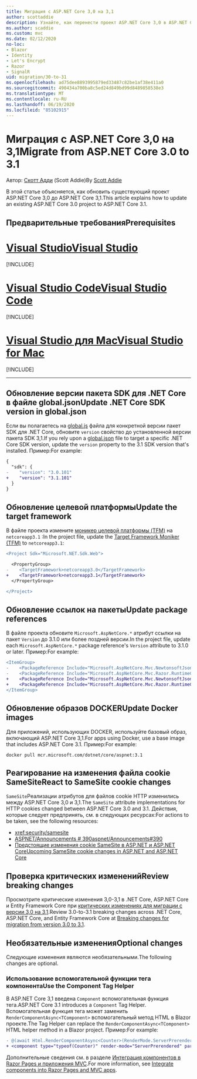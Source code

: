 ```yaml
---
title: Миграция с ASP.NET Core 3,0 на 3,1
author: scottaddie
description: Узнайте, как перенести проект ASP.NET Core 3,0 в ASP.NET Core 3,1.
ms.author: scaddie
ms.custom: mvc
ms.date: 02/12/2020
no-loc:
- Blazor
- Identity
- Let's Encrypt
- Razor
- SignalR
uid: migration/30-to-31
ms.openlocfilehash: ad75dee8893995879ed33487c82be1af38e411a0
ms.sourcegitcommit: 490434a700ba8c5ed24d849bd99d8489858538e3
ms.translationtype: MT
ms.contentlocale: ru-RU
ms.lasthandoff: 06/19/2020
ms.locfileid: "85102915"
---
```

# <a name="migrate-from-aspnet-core-30-to-31"></a><span data-ttu-id="4422b-103">Миграция с ASP.NET Core 3,0 на 3,1</span><span class="sxs-lookup"><span data-stu-id="4422b-103">Migrate from ASP.NET Core 3.0 to 3.1</span></span>

<span data-ttu-id="4422b-104">Автор: [Скотт Адди](https://github.com/scottaddie) (Scott Addie)</span><span class="sxs-lookup"><span data-stu-id="4422b-104">By [Scott Addie](https://github.com/scottaddie)</span></span>

<span data-ttu-id="4422b-105">В этой статье объясняется, как обновить существующий проект ASP.NET Core 3,0 до ASP.NET Core 3,1.</span><span class="sxs-lookup"><span data-stu-id="4422b-105">This article explains how to update an existing ASP.NET Core 3.0 project to ASP.NET Core 3.1.</span></span>

## <a name="prerequisites"></a><span data-ttu-id="4422b-106">Предварительные требования</span><span class="sxs-lookup"><span data-stu-id="4422b-106">Prerequisites</span></span>

# <a name="visual-studio"></a>[<span data-ttu-id="4422b-107">Visual Studio</span><span class="sxs-lookup"><span data-stu-id="4422b-107">Visual Studio</span></span>](#tab/visual-studio)

[!INCLUDE[](~/includes/net-core-prereqs-vs-3.1.md)]

# <a name="visual-studio-code"></a>[<span data-ttu-id="4422b-108">Visual Studio Code</span><span class="sxs-lookup"><span data-stu-id="4422b-108">Visual Studio Code</span></span>](#tab/visual-studio-code)

[!INCLUDE[](~/includes/net-core-prereqs-vsc-3.1.md)]

# <a name="visual-studio-for-mac"></a>[<span data-ttu-id="4422b-109">Visual Studio для Mac</span><span class="sxs-lookup"><span data-stu-id="4422b-109">Visual Studio for Mac</span></span>](#tab/visual-studio-mac)

[!INCLUDE[](~/includes/net-core-prereqs-mac-3.1.md)]

---

## <a name="update-net-core-sdk-version-in-globaljson"></a><span data-ttu-id="4422b-110">Обновление версии пакета SDK для .NET Core в файле global.json</span><span class="sxs-lookup"><span data-stu-id="4422b-110">Update .NET Core SDK version in global.json</span></span>

<span data-ttu-id="4422b-111">Если вы полагаетесь на [global.js](/dotnet/core/tools/global-json) файла для конкретной версии пакет SDK для .NET Core, обновите `version` свойство до установленной версии пакета SDK 3,1.</span><span class="sxs-lookup"><span data-stu-id="4422b-111">If you rely upon a [global.json](/dotnet/core/tools/global-json) file to target a specific .NET Core SDK version, update the `version` property to the 3.1 SDK version that's installed.</span></span> <span data-ttu-id="4422b-112">Пример:</span><span class="sxs-lookup"><span data-stu-id="4422b-112">For example:</span></span>

```diff
{
  "sdk": {
-    "version": "3.0.101"
+    "version": "3.1.101"
  }
}
```

## <a name="update-the-target-framework"></a><span data-ttu-id="4422b-113">Обновление целевой платформы</span><span class="sxs-lookup"><span data-stu-id="4422b-113">Update the target framework</span></span>

<span data-ttu-id="4422b-114">В файле проекта измените [моникер целевой платформы (TFM)](/dotnet/standard/frameworks) на `netcoreapp3.1` :</span><span class="sxs-lookup"><span data-stu-id="4422b-114">In the project file, update the [Target Framework Moniker (TFM)](/dotnet/standard/frameworks) to `netcoreapp3.1`:</span></span>

```diff
<Project Sdk="Microsoft.NET.Sdk.Web">

  <PropertyGroup>
-    <TargetFramework>netcoreapp3.0</TargetFramework>
+    <TargetFramework>netcoreapp3.1</TargetFramework>
  </PropertyGroup>

</Project>
```

## <a name="update-package-references"></a><span data-ttu-id="4422b-115">Обновление ссылок на пакеты</span><span class="sxs-lookup"><span data-stu-id="4422b-115">Update package references</span></span>

<span data-ttu-id="4422b-116">В файле проекта обновите `Microsoft.AspNetCore.*` атрибут ссылки на пакет `Version` до 3.1.0 или более поздней версии.</span><span class="sxs-lookup"><span data-stu-id="4422b-116">In the project file, update each `Microsoft.AspNetCore.*` package reference's `Version` attribute to 3.1.0 or later.</span></span> <span data-ttu-id="4422b-117">Пример:</span><span class="sxs-lookup"><span data-stu-id="4422b-117">For example:</span></span>

```diff
<ItemGroup>
-    <PackageReference Include="Microsoft.AspNetCore.Mvc.NewtonsoftJson" Version="3.0.0" />
-    <PackageReference Include="Microsoft.AspNetCore.Mvc.Razor.RuntimeCompilation" Version="3.0.0" Condition="'$(Configuration)' == 'Debug'" />
+    <PackageReference Include="Microsoft.AspNetCore.Mvc.NewtonsoftJson" Version="3.1.1" />
+    <PackageReference Include="Microsoft.AspNetCore.Mvc.Razor.RuntimeCompilation" Version="3.1.1" Condition="'$(Configuration)' == 'Debug'" />
</ItemGroup>
```

## <a name="update-docker-images"></a><span data-ttu-id="4422b-118">Обновление образов DOCKER</span><span class="sxs-lookup"><span data-stu-id="4422b-118">Update Docker images</span></span>

<span data-ttu-id="4422b-119">Для приложений, использующих DOCKER, используйте базовый образ, включающий ASP.NET Core 3,1.</span><span class="sxs-lookup"><span data-stu-id="4422b-119">For apps using Docker, use a base image that includes ASP.NET Core 3.1.</span></span> <span data-ttu-id="4422b-120">Пример:</span><span class="sxs-lookup"><span data-stu-id="4422b-120">For example:</span></span>

```console
docker pull mcr.microsoft.com/dotnet/core/aspnet:3.1
```

## <a name="react-to-samesite-cookie-changes"></a><span data-ttu-id="4422b-121">Реагирование на изменения файла cookie SameSite</span><span class="sxs-lookup"><span data-stu-id="4422b-121">React to SameSite cookie changes</span></span>

<span data-ttu-id="4422b-122">`SameSite`Реализации атрибутов для файлов cookie HTTP изменились между ASP.NET Core 3,0 и 3,1.</span><span class="sxs-lookup"><span data-stu-id="4422b-122">The `SameSite` attribute implementations for HTTP cookies changed between ASP.NET Core 3.0 and 3.1.</span></span> <span data-ttu-id="4422b-123">Действия, которые следует предпринять, см. в следующих ресурсах:</span><span class="sxs-lookup"><span data-stu-id="4422b-123">For actions to be taken, see the following resources:</span></span>

* <xref:security/samesite>
* [<span data-ttu-id="4422b-124">ASPNET/Announcements # 390</span><span class="sxs-lookup"><span data-stu-id="4422b-124">aspnet/Announcements#390</span></span>](https://github.com/aspnet/Announcements/issues/390)
* [<span data-ttu-id="4422b-125">Предстоящие изменения cookie SameSite в ASP.NET и ASP.NET Core</span><span class="sxs-lookup"><span data-stu-id="4422b-125">Upcoming SameSite cookie changes in ASP.NET and ASP.NET Core</span></span>](https://devblogs.microsoft.com/aspnet/upcoming-samesite-cookie-changes-in-asp-net-and-asp-net-core/)

## <a name="review-breaking-changes"></a><span data-ttu-id="4422b-126">Проверка критических изменений</span><span class="sxs-lookup"><span data-stu-id="4422b-126">Review breaking changes</span></span>

<span data-ttu-id="4422b-127">Просмотрите критические изменения 3,0-3,1 в .NET Core, ASP.NET Core и Entity Framework Core при [критических изменениях для миграции с версии 3,0 на 3,1](/dotnet/core/compatibility/3.0-3.1).</span><span class="sxs-lookup"><span data-stu-id="4422b-127">Review 3.0-to-3.1 breaking changes across .NET Core, ASP.NET Core, and Entity Framework Core at [Breaking changes for migration from version 3.0 to 3.1](/dotnet/core/compatibility/3.0-3.1).</span></span>

## <a name="optional-changes"></a><span data-ttu-id="4422b-128">Необязательные изменения</span><span class="sxs-lookup"><span data-stu-id="4422b-128">Optional changes</span></span>

<span data-ttu-id="4422b-129">Следующие изменения являются необязательными.</span><span class="sxs-lookup"><span data-stu-id="4422b-129">The following changes are optional.</span></span>

### <a name="use-the-component-tag-helper"></a><span data-ttu-id="4422b-130">Использование вспомогательной функции тега компонента</span><span class="sxs-lookup"><span data-stu-id="4422b-130">Use the Component Tag Helper</span></span>

<span data-ttu-id="4422b-131">В ASP.NET Core 3,1 введена `Component` вспомогательная функция тега.</span><span class="sxs-lookup"><span data-stu-id="4422b-131">ASP.NET Core 3.1 introduces a `Component` Tag Helper.</span></span> <span data-ttu-id="4422b-132">Вспомогательная функция тега может заменить `RenderComponentAsync<TComponent>` вспомогательный метод HTML в Blazor проекте.</span><span class="sxs-lookup"><span data-stu-id="4422b-132">The Tag Helper can replace the `RenderComponentAsync<TComponent>` HTML helper method in a Blazor project.</span></span> <span data-ttu-id="4422b-133">Пример:</span><span class="sxs-lookup"><span data-stu-id="4422b-133">For example:</span></span>

```diff
- @(await Html.RenderComponentAsync<Counter>(RenderMode.ServerPrerendered, new { IncrementAmount = 10 }))
+ <component type="typeof(Counter)" render-mode="ServerPrerendered" param-IncrementAmount="10" />
```

<span data-ttu-id="4422b-134">Дополнительные сведения см. в разделе [Интеграция компонентов в Razor Pages и приложения MVC](/aspnet/core/blazor/components/integrate-components-into-razor-pages-and-mvc-apps?view=aspnetcore-3.1).</span><span class="sxs-lookup"><span data-stu-id="4422b-134">For more information, see [Integrate components into Razor Pages and MVC apps](/aspnet/core/blazor/components/integrate-components-into-razor-pages-and-mvc-apps?view=aspnetcore-3.1).</span></span>
